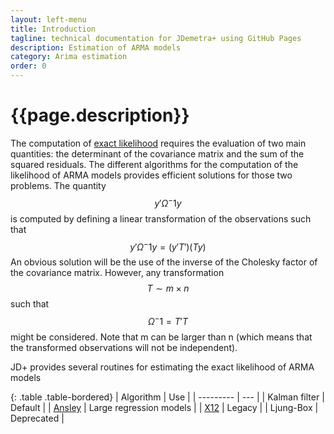 ```yaml
---
layout: left-menu
title: Introduction
tagline: technical documentation for JDemetra+ using GitHub Pages
description: Estimation of ARMA models
category: Arima estimation
order: 0
---
```

# {{page.description}}

The computation of [exact likelihood](../../stats/likelihood/ll.md) requires the evaluation of two main quantities: the determinant of the covariance matrix and the sum of the squared residuals.
The different algorithms for the computation of the likelihood of ARMA models provides efficient solutions for those two problems.
The quantity
$$ y' \Omega^-1 y $$ 
is computed by defining a linear transformation of the observations such that
$$ y' \Omega^-1 y = \left(y' T' \right) \left(T y \right) $$ 
An obvious solution will be the use of the inverse of the Cholesky factor of the covariance matrix. However, any transformation
$$ T\sim m \times n $$
such that
$$ \Omega^-1 =  T' T $$
might be considered. Note that m can be larger than n (which means that the transformed observations will not be independent).



JD+ provides several routines for estimating the exact likelihood of ARMA models

{: .table .table-bordered}
| Algorithm | Use |
| --------- | --- | 
| Kalman filter  | Default |
| [Ansley](./ansley.md)  | Large regression models |
| [X12](./x12.md)  | Legacy |
| Ljung-Box  | Deprecated |
